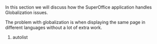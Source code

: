 <properties date="2016-08-04"
SortOrder="91"
/>

 

In this section we will discuss how the SuperOffice application handles Globalization issues.

The problem with globalization is when displaying the same page in different languages without a lot of extra work.

1. autolist

